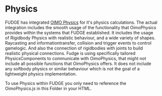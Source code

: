 # Physics
FUDGE has integrated [OIMO Physics](https://github.com/saharan/OimoPhysics/tree/adapting_4.0.0) for it's physics calculations. The actual integration includes the smooth usage of the functionality that OimoPhysics provides within the systems that FUDGE established. It includes the usage of Rigidbody Physics with realistic behaviour, and a
wide variety of shapes. Raycasting and informationtransfer, collision and trigger events to control gamelogic. And also the connection of rigidbodies with joints to build
realistic physical connections. Fudge is using specifically tailored PhysicsComponents to communicate with OimoPhysics, that might not include all possible functions that OimoPhysics offers. It does not include any softbody physics or similar behaviour which is not the goal of a lightweight physics implementation.

To use Physics within FUDGE you only need to reference the OimoPhysics.js in this Folder in your HTML.